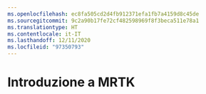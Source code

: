 ```yaml
---
ms.openlocfilehash: ec8fa505cd2d4fb912371efa1fb7a4159d8c45de
ms.sourcegitcommit: 9c2a90b17fe72cf482598969f8f3beca511e78a1
ms.translationtype: HT
ms.contentlocale: it-IT
ms.lasthandoff: 12/11/2020
ms.locfileid: "97350793"
---
```

# <a name="welcome-to-mrtk"></a>Introduzione a MRTK